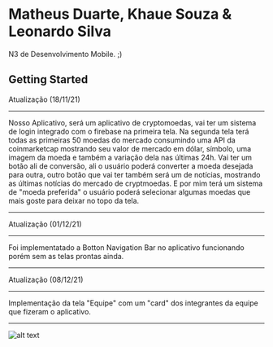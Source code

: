 # Matheus Duarte, Khaue Souza & Leonardo Silva

N3 de Desenvolvimento Mobile. ;)

## Getting Started

Atualização (18/11/21)
***
Nosso Aplicativo, será um aplicativo de cryptomoedas, vai ter um sistema de login integrado com o firebase na primeira tela. Na segunda tela terá todas as primeiras 50 moedas do mercado consumindo uma API da coinmarketcap mostrando seu valor de mercado em dólar, símbolo, uma imagem da moeda e também a variação dela nas últimas 24h. Vai ter um botão ali de conversão, ali o usuário poderá converter a moeda desejada para outra, outro botão que vai ter também será um de notícias, mostrando as últimas notícias do mercado de cryptmoedas.
E por mim terá um sistema de "moeda preferida" o usuário poderá selecionar algumas moedas que mais goste para deixar no topo da tela.
***

Atualização (01/12/21)
***
Foi implementatado a Botton Navigation Bar no aplicativo funcionando porém sem as telas prontas ainda.
***

Atualização (08/12/21)
***
Implementação da tela "Equipe" com um "card" dos integrantes da equipe que fizeram o aplicativo. 
***
![alt text](https://github.com/DuarteexPvP/N3DesenvolvimentoApp/gitImage/screen1.png)
